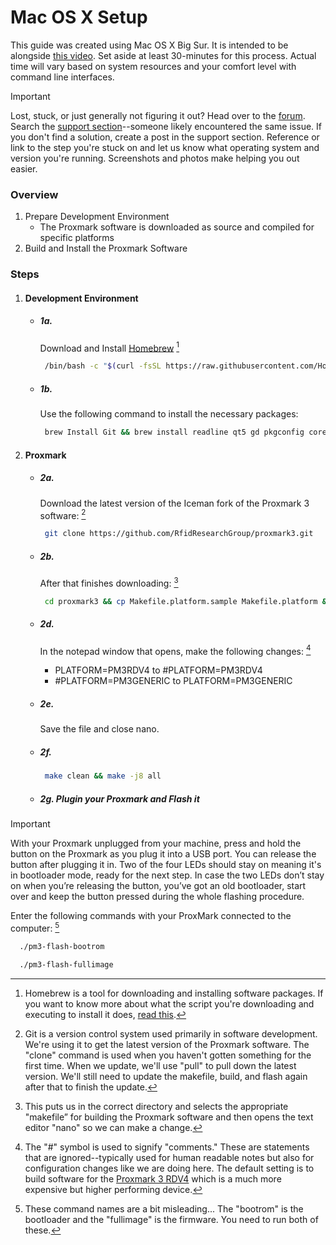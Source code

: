 # Mac OS X Setup

This guide was created using Mac OS X Big Sur. It is intended to be alongside <a href="" target="_blank">this video</a>. Set aside at least 30-minutes for this process. Actual time will vary based on system resources and your comfort level with command line interfaces.

> [!IMPORTANT]
> Lost, stuck, or just generally not figuring it out? Head over to the [forum](https://dngr.us/forum). Search the [support section](https://forum.dangerousthings.com/search?q=%23support%20)--someone likely encountered the same issue. If you don't find a solution, create a post in the support section. Reference or link to the step you're stuck on and let us know what operating system and version you're running. Screenshots and photos make helping you out easier.

### Overview
1. Prepare Development Environment
    * The Proxmark software is downloaded as source and compiled for specific platforms
2. Build and Install the Proxmark Software

### Steps
1. #### Development Environment
   * ##### 1a.
     
     Download and Install [Homebrew](https://brew.sh/) [^homebrew]
     
     ```bash
      /bin/bash -c "$(curl -fsSL https://raw.githubusercontent.com/Homebrew/install/HEAD/install.sh)"
     ```
    * ##### 1b.
      
      Use the following command to install the necessary packages:
      
      ```bash
       brew Install Git && brew install readline qt5 gd pkgconfig coreutils && brew install recode && brew install astyle
      ```

2. #### Proxmark
   * ##### 2a.
     
     Download the latest version of the Iceman fork of the Proxmark 3 software: [^git]
     
     ```bash
      git clone https://github.com/RfidResearchGroup/proxmark3.git
     ```

   * ##### 2b.
       
     After that finishes downloading: [^makefile]
     
     ```bash
      cd proxmark3 && cp Makefile.platform.sample Makefile.platform && nano Makefile.platform
     ```

   * ##### 2d.
      	In the notepad window that opens, make the following changes: [^makefile_edit]
    	- PLATFORM=PM3RDV4 to #PLATFORM=PM3RDV4
    	- #PLATFORM=PM3GENERIC to PLATFORM=PM3GENERIC
    
   * ##### 2e.

     Save the file and close nano.

   * ##### 2f.
  
     ```bash
      make clean && make -j8 all
     ```

   * ##### 2g. Plugin your Proxmark and Flash it

> [!IMPORTANT]
> With your Proxmark unplugged from your machine, press and hold the button on the Proxmark as you plug it into a USB port. You can release the button after plugging it in. Two of the four LEDs should stay on meaning it's in bootloader mode, ready for the next step. In case the two LEDs don’t stay on when you’re releasing the button, you’ve got an old bootloader, start over and keep the button pressed during the whole flashing procedure.
> 

   Enter the following commands with your ProxMark connected to the computer: [^flash]
      
```bash
  ./pm3-flash-bootrom
```

```bash
  ./pm3-flash-fullimage
```
       
[^homebrew]: Homebrew is a tool for downloading and installing software packages. If you want to know more about what the script you're downloading and executing to install it does, [read this](https://docs.brew.sh/Installation).
[^git]: Git is a version control system used primarily in software development. We're using it to get the latest version of the Proxmark software. The "clone" command is used when you haven't gotten something for the first time. When we update, we'll use "pull" to pull down the latest version. We'll still need to update the makefile, build, and flash again after that to finish the update.
[^makefile]: This puts us in the correct directory and selects the appropriate "makefile” for building the Proxmark software and then opens the text editor "nano" so we can make a change.
[^makefile_edit]: The "#" symbol is used to signify "comments." These are statements that are ignored--typically used for human readable notes but also for configuration changes like we are doing here. The default setting is to build software for the [Proxmark 3 RDV4](https://proxmark.com/proxmark-3-hardware/proxmark-3-rdv4) which is a much more expensive but higher performing device.
[^flash]: These command names are a bit misleading... The "bootrom" is the bootloader and the "fullimage" is the firmware. You need to run both of these.

